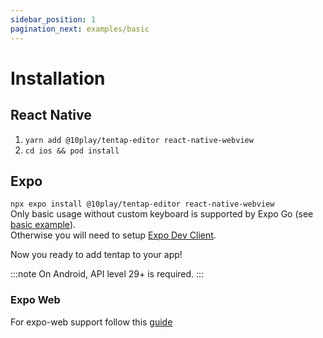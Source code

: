 ```yaml
---
sidebar_position: 1
pagination_next: examples/basic
---
```


# Installation

## React Native

1. `yarn add @10play/tentap-editor react-native-webview`
2. `cd ios && pod install`

## Expo

`npx expo install @10play/tentap-editor react-native-webview`  
Only basic usage without custom keyboard is supported by Expo Go (see [basic example](../examples/basic.md)).  
Otherwise you will need to setup [Expo Dev Client](https://docs.expo.dev/develop/development-builds/introduction/).

Now you ready to add tentap to your app!

:::note
On Android, API level 29+ is required.
:::

### Expo Web

For expo-web support follow this [guide](./expoWeb)
